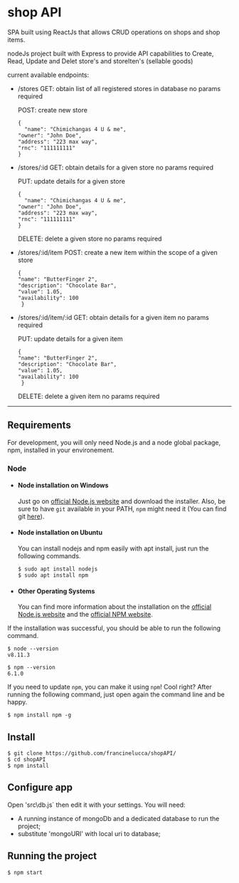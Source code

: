 # shop API

SPA built using ReactJs that allows CRUD operations on shops and shop items.


nodeJs project built with Express to provide API capabilities to Create, Read, Update and Delet store's and storeIten's (sellable goods)

current available endpoints:

- /stores
  GET: obtain list of all registered stores in database
  no params required
  
  POST: create new store
  ```
  {
	"name": "Chimichangas 4 U & me",
  "owner": "John Doe",
  "address": "223 max way",
  "rnc": "111111111"
  }
  ```
  
- /stores/:id
  GET: obtain details for a given store
  no params required
  
  PUT: update details for a given store
  ```
  {
	"name": "Chimichangas 4 U & me",
  "owner": "John Doe",
  "address": "223 max way",
  "rnc": "111111111"
  }
  ```
  
  DELETE: delete a given store
  no params required
  
- /stores/:id/item
  POST: create a new item within the scope of a given store
  ```
  {             
  "name": "ButterFinger 2",
  "description": "Chocolate Bar",
  "value": 1.05,
  "availability": 100
   }
   ```
  
- /stores/:id/item/:id
  GET: obtain details for a given item
  no params required
  
  PUT: update details for a given item
  ```
  {             
  "name": "ButterFinger 2",
  "description": "Chocolate Bar",
  "value": 1.05,
  "availability": 100
   }
  ```
  
  DELETE: delete a given item
  no params required


---
## Requirements

For development, you will only need Node.js and a node global package, npm, installed in your environement.

### Node
- #### Node installation on Windows

  Just go on [official Node.js website](https://nodejs.org/) and download the installer.
Also, be sure to have `git` available in your PATH, `npm` might need it (You can find git [here](https://git-scm.com/)).

- #### Node installation on Ubuntu

  You can install nodejs and npm easily with apt install, just run the following commands.

      $ sudo apt install nodejs
      $ sudo apt install npm

- #### Other Operating Systems
  You can find more information about the installation on the [official Node.js website](https://nodejs.org/) and the [official NPM website](https://npmjs.org/).

If the installation was successful, you should be able to run the following command.

    $ node --version
    v8.11.3

    $ npm --version
    6.1.0

If you need to update `npm`, you can make it using `npm`! Cool right? After running the following command, just open again the command line and be happy.

    $ npm install npm -g


## Install

    $ git clone https://github.com/francinelucca/shopAPI/
    $ cd shopAPI
    $ npm install

## Configure app

Open 'src\db.js` then edit it with your settings. You will need:

- A running instance of mongoDb and a dedicated database to run the project;
- substitute 'mongoURI' with local uri to database;

## Running the project

    $ npm start
